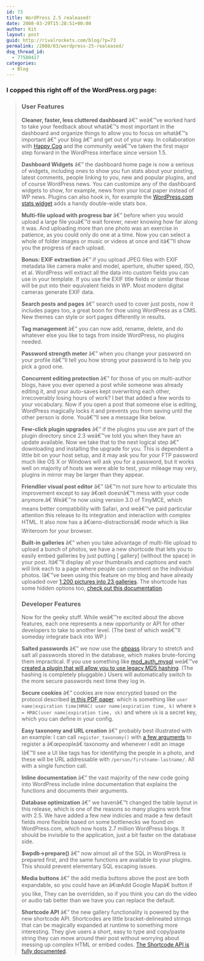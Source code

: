 ```yaml
---
id: 73
title: WordPress 2.5 realeased!
date: 2008-03-29T15:28:51+00:00
author: Kit
layout: post
guid: http://rivalrockets.com/blog/?p=73
permalink: /2008/03/wordpress-25-realeased/
dsq_thread_id:
  - 77580417
categories:
  - Blog
---
```

### I copped this right off of the WordPress.org page:

<!--more-->

> ### User Features
> 
> **Cleaner, faster, less cluttered dashboard** â€” weâ€™ve worked hard to take your feedback about whatâ€™s most important in the dashboard and organize things to allow you to focus on whatâ€™s important â€” your blog â€” and get out of your way. In collaboration with [Happy Cog](http://happycog.com/) and the community weâ€™ve taken the first major step forward in the WordPress interface since version 1.5.
> 
> **Dashboard Widgets** â€” the dashboard home page is now a serious of widgets, including ones to show you fun stats about your posting, latest comments, people linking to you, new and popular plugins, and of course WordPress news. You can customize any of the dashboard widgets to show, for example, news from your local paper instead of WP news. Plugins can also hook in, for example the [WordPress.com stats widget](http://wordpress.org/extend/plugins/stats/) adds a handy double-wide stats box.
> 
> **Multi-file upload with progress bar** â€” before when you would upload a large file youâ€™d wait forever, never knowing how far along it was. And uploading more than one photo was an exercise in patience, as you could only do one at a time. Now you can select a whole of folder images or music or videos at once and itâ€™ll show you the progress of each upload.
> 
> **Bonus: EXIF extraction** â€” if you upload JPEG files with EXIF metadata like camera make and model, aperture, shutter speed, ISO, et al. WordPress will extract all the data into custom fields you can use in your template. If you use the EXIF title fields or similar those will be put into their equivalent fields in WP. Most modern digital cameras generate EXIF data.
> 
> **Search posts and pages** â€” search used to cover just posts, now it includes pages too, a great boon for thoe using WordPress as a CMS. New themes can style or sort pages differently in results.
> 
> **Tag management** â€” you can now add, rename, delete, and do whatever else you like to tags from inside WordPress, no plugins needed.
> 
> **Password strength meter** â€” when you change your password on your profile itâ€™ll tell you how strong your password is to help you pick a good one.
> 
> **Concurrent editing protection** â€” for those of you on multi-author blogs, have you ever opened a post while someone was already editing it, and your auto-saves kept overwriting each other, irrecoverably losing hours of work? I bet that added a few words to your vocabulary. Now if you open a post that someone else is editing, WordPress magically locks it and prevents you from saving until the other person is done. Youâ€™ll see a message like below.
> 
> **Few-click plugin upgrades** â€” if the plugins you use are part of the plugin directory since 2.3 weâ€™ve told you when they have an update available. Now we take that to the next logical step â€” downloading and installing the upgrade for you. This is dependent a little bit on your host setup, and it may ask you for your FTP password much like OS X or Windows will ask you for a password, but it works well on majority of hosts we were able to test, your mileage may very, plugins in mirror may be larger than they appear.
> 
> **Friendlier visual post editor** â€” Iâ€™m not sure how to articulate this improvement except to say â€œit doesnâ€™t mess with your code anymore.â€ Weâ€™re now using version 3.0 of TinyMCE, which means better compatibility with Safari, and weâ€™ve paid particular attention this release to its integration and interaction with complex HTML. It also now has a â€œno-distractionsâ€ mode which is like Writeroom for your browser.
> 
> **Built-in galleries** â€” when you take advantage of multi-file upload to upload a bunch of photos, we have a new shortcode that lets you to easily embed galleries by just putting \[ gallery\] (without the space) in your post. Itâ€™ll display all your thumbnails and captions and each will link each to a page where people can comment on the individual photos. Iâ€™ve been using this feature on my blog and have already uploaded over [1,200 pictures into 23 galleries](http://ma.tt/category/gallery/). The shortcode has some hidden options too, [check out this documentation](http://codex.wordpress.org/Using_the_gallery_shortcode).
> 
> ### Developer Features
> 
> Now for the geeky stuff. While weâ€™re excited about the above features, each one represents a new opportunity or API for other developers to take to another level. (The best of which weâ€™ll someday integrate back into WP.)
> 
> **Salted passwords** â€” we now use the [phpass](http://www.openwall.com/phpass/) library to stretch and salt all passwords stored in the database, which makes brute-forcing them impractical. If you use something like [mod\_auth\_mysql](http://modauthmysql.sourceforge.net/) weâ€™ve [created a plugin that will allow you to use legacy MD5 hashing](http://wordpress.org/extend/plugins/md5-password-hashes/). (The hashing is completely pluggable.) Users will automatically switch to the more secure passwords next time they log in.
> 
> **Secure cookies** â€” cookies are now encrypted based on the protocol described [in this PDF paper](http://www.cse.msu.edu/%7Ealexliu/publications/Cookie/cookie.pdf). which is something like `user name|expiration time|HMAC( user name|expiration time, k)` where `k = HMAC(user name|expiration time, sk)` and where `sk` is a secret key, which you can define in your config.
> 
> **Easy taxonomy and URL creation** â€” probably best illustrated with an example: I can call `register_taxonomy()` with [a few arguments](http://trac.wordpress.org/attachment/ticket/6357/taxes.php) to register a â€œpeopleâ€ taxonomy and whenever I edit an image Iâ€™ll see a UI like tags has for identifying the people in a photo, and these will be URL addressable with `/person/firstname-lastname/`. All with a single function call.
> 
> **Inline documentation** â€” the vast majority of the new code going into WordPress include inline documentation that explains the functions and documents their arguments.
> 
> **Database optimization** â€” we havenâ€™t changed the table layout in this release, which is one of the reasons so many plugins work fine with 2.5. We have added a few new indicies and made a few default fields more flexible based on some bottlenecks we found on WordPress.com, which now hosts 2.7 million WordPress blogs. It should be invisible to the application, just a bit faster on the database side.
> 
> **$wpdb->prepare()** â€” now almost all of the SQL in WordPress is prepared first, and the same functions are available to your plugins. This should prevent elementary SQL escaping issues.
> 
> **Media buttons** â€” the add media buttons above the post are both expandable, so you could have an â€œAdd Google Mapâ€ button if you like, They can be overridden, so if you think you can do the video or audio tab better than we have you can replace the default.
> 
> **Shortcode API** â€” the new gallery functionality is powered by the new shortcode API. Shortcodes are little bracket-delineated strings that can be magically expanded at runtime to something more interesting. They give users a short, easy to type and copy/paste string they can move around their post without worrying about messing up complex HTML or embed codes. [The Shortcode API is fully documented](http://codex.wordpress.org/Shortcode_API).